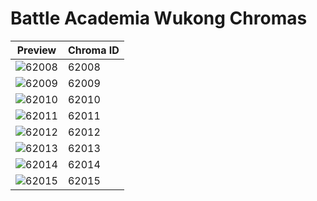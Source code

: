 # Battle Academia Wukong Chromas

| Preview | Chroma ID |
|---------|-----------|
| ![62008](https://raw.communitydragon.org/latest/plugins/rcp-be-lol-game-data/global/default/v1/champion-chroma-images/62/62008.png) | 62008 |
| ![62009](https://raw.communitydragon.org/latest/plugins/rcp-be-lol-game-data/global/default/v1/champion-chroma-images/62/62009.png) | 62009 |
| ![62010](https://raw.communitydragon.org/latest/plugins/rcp-be-lol-game-data/global/default/v1/champion-chroma-images/62/62010.png) | 62010 |
| ![62011](https://raw.communitydragon.org/latest/plugins/rcp-be-lol-game-data/global/default/v1/champion-chroma-images/62/62011.png) | 62011 |
| ![62012](https://raw.communitydragon.org/latest/plugins/rcp-be-lol-game-data/global/default/v1/champion-chroma-images/62/62012.png) | 62012 |
| ![62013](https://raw.communitydragon.org/latest/plugins/rcp-be-lol-game-data/global/default/v1/champion-chroma-images/62/62013.png) | 62013 |
| ![62014](https://raw.communitydragon.org/latest/plugins/rcp-be-lol-game-data/global/default/v1/champion-chroma-images/62/62014.png) | 62014 |
| ![62015](https://raw.communitydragon.org/latest/plugins/rcp-be-lol-game-data/global/default/v1/champion-chroma-images/62/62015.png) | 62015 |